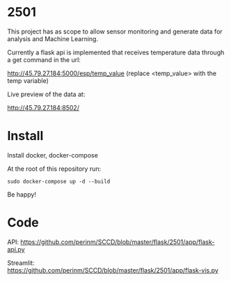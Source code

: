 # 2501

This project has as scope to allow sensor monitoring and generate data for analysis and Machine Learning.

Currently a flask api is implemented that receives temperature data through a get command in the url:

http://45.79.27.184:5000/esp/temp_value (replace <temp_value> with the temp variable)


Live preview of the data at:

http://45.79.27.184:8502/

# Install

Install docker, docker-compose

At the root of this repository run:
```
sudo docker-compose up -d --build
```

Be happy!

# Code

API: https://github.com/perinm/SCCD/blob/master/flask/2501/app/flask-api.py

Streamlit: https://github.com/perinm/SCCD/blob/master/flask/2501/app/flask-vis.py

